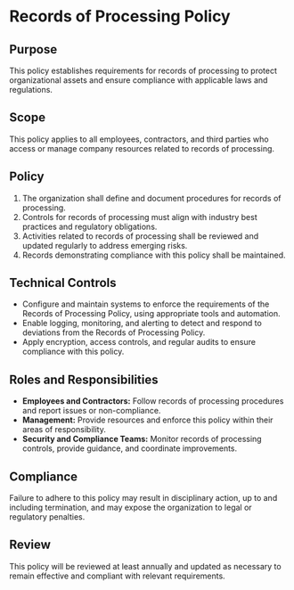 # Records of Processing Policy

## Purpose

This policy establishes requirements for records of processing to protect organizational assets and ensure compliance with applicable laws and regulations.

## Scope

This policy applies to all employees, contractors, and third parties who access or manage company resources related to records of processing.

## Policy

1. The organization shall define and document procedures for records of processing.
2. Controls for records of processing must align with industry best practices and regulatory obligations.
3. Activities related to records of processing shall be reviewed and updated regularly to address emerging risks.
4. Records demonstrating compliance with this policy shall be maintained.

## Technical Controls

- Configure and maintain systems to enforce the requirements of the Records of Processing Policy, using appropriate tools and automation.
- Enable logging, monitoring, and alerting to detect and respond to deviations from the Records of Processing Policy.
- Apply encryption, access controls, and regular audits to ensure compliance with this policy.

## Roles and Responsibilities

- **Employees and Contractors:** Follow records of processing procedures and report issues or non-compliance.
- **Management:** Provide resources and enforce this policy within their areas of responsibility.
- **Security and Compliance Teams:** Monitor records of processing controls, provide guidance, and coordinate improvements.

## Compliance

Failure to adhere to this policy may result in disciplinary action, up to and including termination, and may expose the organization to legal or regulatory penalties.

## Review

This policy will be reviewed at least annually and updated as necessary to remain effective and compliant with relevant requirements.
